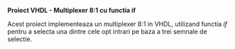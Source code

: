 **Proiect VHDL - Multiplexer 8:1 cu functia if**

Acest proiect implementeaza un multiplexer 8:1 in VHDL, utilizand functia *if* pentru a selecta una dintre cele opt intrari pe baza a trei semnale de selectie.

